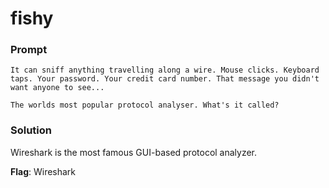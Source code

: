# fishy

### Prompt
```
It can sniff anything travelling along a wire. Mouse clicks. Keyboard taps. Your password. Your credit card number. That message you didn't want anyone to see...

The worlds most popular protocol analyser. What's it called?
```

### Solution
Wireshark is the most famous GUI-based protocol analyzer.

**Flag**: Wireshark
